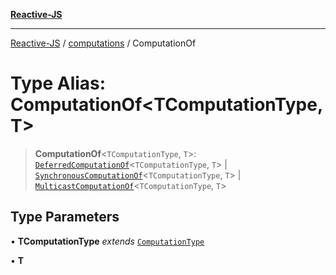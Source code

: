 [**Reactive-JS**](../../README.md)

***

[Reactive-JS](../../README.md) / [computations](../README.md) / ComputationOf

# Type Alias: ComputationOf\<TComputationType, T\>

> **ComputationOf**\<`TComputationType`, `T`\>: [`DeferredComputationOf`](DeferredComputationOf.md)\<`TComputationType`, `T`\> \| [`SynchronousComputationOf`](SynchronousComputationOf.md)\<`TComputationType`, `T`\> \| [`MulticastComputationOf`](MulticastComputationOf.md)\<`TComputationType`, `T`\>

## Type Parameters

• **TComputationType** *extends* [`ComputationType`](ComputationType.md)

• **T**
